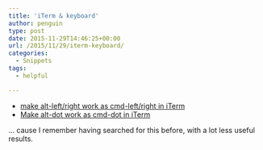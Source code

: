 ```yaml
---
title: 'iTerm & keyboard'
author: penguin
type: post
date: 2015-11-29T14:46:25+00:00
url: /2015/11/29/iterm-keyboard/
categories:
  - Snippets
tags:
  - helpful

---
```

  * [make alt-left/right work as cmd-left/right in iTerm][1]
  * [Make alt-dot work as cmd-dot in iTerm][2]

... cause I remember having searched for this before, with a lot less useful results.

 [1]: http://ark.asengard.net/blog/2013/01/09/iterm2-on-mac-osx-add-alt-left-alt-right-and-alt-backspace-behaviour/
 [2]: http://superuser.com/a/704301